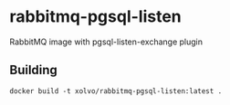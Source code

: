 # rabbitmq-pgsql-listen
RabbitMQ image with pgsql-listen-exchange plugin

## Building

```
docker build -t xolvo/rabbitmq-pgsql-listen:latest .
```
